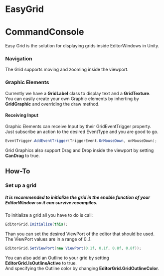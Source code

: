 # EasyGrid
# CommandConsole

Easy Grid is the solution for displaying grids inside EditorWindows in Unity.

### Navigation

The Grid supports moving and zooming inside the viewport.

### Graphic Elements

Currently we have a **GridLabel** class to display text and a **GridTexture**. <br>
You can easily create your own Graphic elements by inherting by **GridGraphic** and overriding the draw method.

#### Receiving Input

Graphic Elements can receive Input by their GridEventTrigger property. <br>
Just subscribe an action to the desired EventType and you are good to go.

```csharp
EventTrigger.AddEventTrigger(TriggerEvent.OnMouseDown, onMouseDown);
```
Grid Graphics also support Drag and Drop inside the viewport by setting **CanDrag** to true.

## How-To

### Set up a grid

##### It is recommended to initialize the grid in the enable function of your EditorWindow so it can survive recompiles.

To initialize a grid all you have to do is call:

```csharp
EditorGrid.Initialize(this);
```

Than you can set the desired ViewPort of the editor that should be used. <br>
The ViewPort values are in a range of 0..1.

``` csharp
EditorGrid.SetViewPort(new ViewPort(0.1f, 0.1f, 0.8f, 0.8f));
```

You can also add an Outline to your grid by setting **EditorGrid.IsOutlineActive** to true. <br>
And specifying the Outline color by changing **EditorGrid.GridOutlineColor**.


